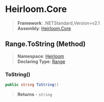 # Heirloom.Core

> **Framework**: .NETStandard,Version=v2.1  
> **Assembly**: [Heirloom.Core][0]

## Range.ToString (Method)

> **Namespace**: [Heirloom][0]  
> **Declaring Type**: [Range][1]

### ToString()

```cs
public string ToString()
```

> **Returns** - `string`

[0]: ../../../Heirloom.Core.md
[1]: ../Range.md
